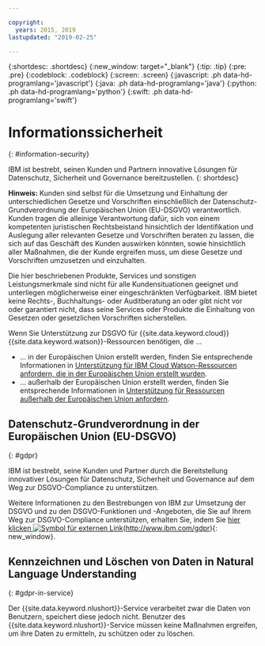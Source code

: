 ```yaml
---

copyright:
  years: 2015, 2019
lastupdated: "2019-02-25"

---
```


{:shortdesc: .shortdesc}
{:new_window: target="_blank"}
{:tip: .tip}
{:pre: .pre}
{:codeblock: .codeblock}
{:screen: .screen}
{:javascript: .ph data-hd-programlang='javascript'}
{:java: .ph data-hd-programlang='java'}
{:python: .ph data-hd-programlang='python'}
{:swift: .ph data-hd-programlang='swift'}

# Informationssicherheit
{: #information-security}

IBM ist bestrebt, seinen Kunden und Partnern innovative Lösungen für Datenschutz, Sicherheit und Governance bereitzustellen.
{: shortdesc}

**Hinweis:**
Kunden sind selbst für die Umsetzung und Einhaltung der unterschiedlichen Gesetze und Vorschriften einschließlich der Datenschutz-Grundverordnung der Europäischen Union (EU-DSGVO) verantwortlich. Kunden tragen die alleinige Verantwortung dafür, sich von einem kompetenten juristischen Rechtsbeistand hinsichtlich der Identifikation und Auslegung aller relevanten Gesetze und Vorschriften beraten zu lassen, die sich auf das Geschäft des Kunden auswirken könnten, sowie hinsichtlich aller Maßnahmen, die der Kunde ergreifen muss, um diese Gesetze und Vorschriften umzusetzen und einzuhalten. 

Die hier beschriebenen Produkte, Services und sonstigen Leistungsmerkmale sind nicht für alle Kundensituationen geeignet und unterliegen möglicherweise einer eingeschränkten Verfügbarkeit. IBM bietet keine Rechts-, Buchhaltungs- oder Auditberatung an oder gibt nicht vor oder garantiert nicht, dass seine Services oder Produkte die Einhaltung von Gesetzen oder gesetzlichen Vorschriften sicherstellen. 

Wenn Sie Unterstützung zur DSGVO für {{site.data.keyword.cloud}} {{site.data.keyword.watson}}-Ressourcen benötigen, die ... 

-   ... in der Europäischen Union erstellt werden, finden Sie entsprechende Informationen in [Unterstützung für IBM Cloud Watson-Ressourcen anfordern, die in der Europäischen Union erstellt wurden](/docs/services/watson?topic=watson-gdpr-sar#request-EU). 
-   ... außerhalb der Europäischen Union erstellt werden, finden Sie entsprechende Informationen in [Unterstützung für Ressourcen außerhalb der Europäischen Union anfordern](/docs/services/watson/?topic=watson-gdpr-sar#request-non-EU).

## Datenschutz-Grundverordnung in der Europäischen Union (EU-DSGVO)
{: #gdpr}

IBM ist bestrebt, seine Kunden und Partner durch die Bereitstellung innovativer Lösungen für Datenschutz, Sicherheit und Governance auf dem Weg zur DSGVO-Compliance zu unterstützen. 

Weitere Informationen zu den Bestrebungen von IBM zur Umsetzung der DSGVO und zu den DSGVO-Funktionen und -Angeboten, die Sie auf Ihrem Weg zur DSGVO-Compliance unterstützen, erhalten Sie, indem Sie [hier klicken ![Symbol für externen Link](../../icons/launch-glyph.svg "Symbol für externen Link")](../../icons/launch-glyph.svg "Symbol für externen Link")(http://www.ibm.com/gdpr){: new_window}.

## Kennzeichnen und Löschen von Daten in Natural Language Understanding
{: #gdpr-in-service}

Der {{site.data.keyword.nlushort}}-Service verarbeitet zwar die Daten von Benutzern, speichert diese jedoch nicht. Benutzer des {{site.data.keyword.nlushort}}-Service müssen keine Maßnahmen ergreifen, um ihre Daten zu ermitteln, zu schützen oder zu löschen. 



